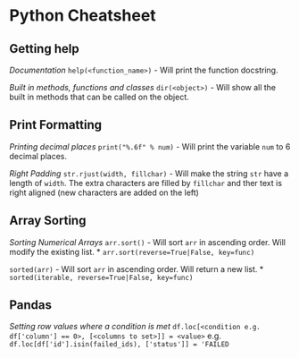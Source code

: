 # Python Cheatsheet

## Getting help

*Documentation*
`help(<function_name>)` - Will print the function docstring.

*Built in methods, functions and classes*
`dir(<object>)` - Will show all the built in methods that can be called on the object.

## Print Formatting

*Printing decimal places*
`print("%.6f" % num)` - Will print the variable `num` to 6 decimal places.

*Right Padding*
`str.rjust(width, fillchar)` - Will make the string `str` have a length of `width`. The extra characters are filled by `fillchar` and ther text is right aligned (new characters are added on the left)


## Array Sorting

*Sorting Numerical Arrays*
`arr.sort()` - Will sort `arr` in ascending order. Will modify the existing list.
    * `arr.sort(reverse=True|False, key=func)`


`sorted(arr)` - Will sort `arr` in ascending order. Will return a new list.
    * `sorted(iterable, reverse=True|False, key=func)`


## Pandas
*Setting row values where a condition is met*
`df.loc[<condition e.g. df['column'] == 0>, [<columns to set>]] = <value>`
e.g.
`df.loc[df['id'].isin(failed_ids), ['status']] = 'FAILED`
